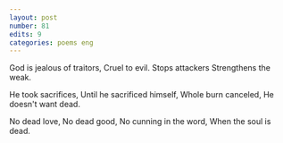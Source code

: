```yaml
---
layout: post
number: 81
edits: 9
categories: poems eng
---
```


God is jealous of traitors,
Cruel to evil. 
Stops attackers 
Strengthens the weak.

He took sacrifices, 
Until he sacrificed himself,
Whole burn canceled,
He doesn't want dead. 

No dead love,
No dead good, 
No cunning in the word,
When the soul is dead.
